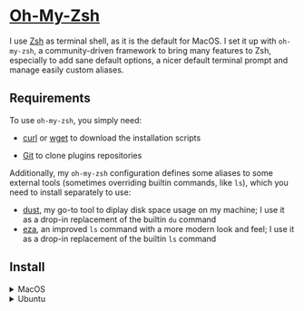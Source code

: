 # [Oh-My-Zsh](https://ohmyz.sh)

I use [Zsh](https://www.zsh.org/) as terminal shell, as it is the default for MacOS. I set it up
with `oh-my-zsh`, a community-driven framework to bring many features to Zsh, especially to add sane
default options, a nicer default terminal prompt and manage easily custom aliases.

## Requirements

To use `oh-my-zsh`, you simply need:

- [curl](https://curl.se/) or [wget](https://www.gnu.org/software/wget/) to download the
  installation scripts

- [Git](https://git-scm.com/) to clone plugins repositories

Additionally, my `oh-my-zsh` configuration defines some aliases to some external tools (sometimes
overriding builtin commands, like `ls`), which you need to install separately to use:

- [dust](https://github.com/bootandy/dust), my go-to tool to diplay disk space usage on my machine;
  I use it as a drop-in replacement of the builtin `du` command
- [eza](https://github.com/eza-community/eza), an improved `ls` command with a more modern look and
  feel; I use it as a drop-in replacement of the builtin `ls` command

## Install

<details>
<summary>MacOS</summary>

Zsh is the default terminal shell in MacOS, there's no need to install it.

```shell
sh -c "$(curl -fsSL https://raw.githubusercontent.com/ohmyzsh/ohmyzsh/master/tools/install.sh)"
# or: sh -c "$(wget https://raw.githubusercontent.com/ohmyzsh/ohmyzsh/master/tools/install.sh -O -)"

# Clone plugins
git clone https://github.com/zsh-users/zsh-syntax-highlighting.git ${ZSH_CUSTOM:-~/.oh-my-zsh/custom}/plugins/zsh-syntax-highlighting
git clone https://github.com/zsh-users/zsh-autosuggestions ${ZSH_CUSTOM:-~/.oh-my-zsh/custom}/plugins/zsh-autosuggestions
git clone https://github.com/zsh-users/zsh-completions ${ZSH_CUSTOM:-${ZSH:-~/.oh-my-zsh}/custom}/plugins/zsh-completions
git clone https://github.com/Aloxaf/fzf-tab ${ZSH_CUSTOM:-~/.oh-my-zsh/custom}/plugins/fzf-tab
```

</details>
<details>
<summary>Ubuntu</summary>

```shell
apt install zsh

sh -c "$(curl -fsSL https://raw.githubusercontent.com/ohmyzsh/ohmyzsh/master/tools/install.sh)"
# or: sh -c "$(wget https://raw.githubusercontent.com/ohmyzsh/ohmyzsh/master/tools/install.sh -O -)"

# Clone plugins
git clone https://github.com/zsh-users/zsh-syntax-highlighting.git ${ZSH_CUSTOM:-~/.oh-my-zsh/custom}/plugins/zsh-syntax-highlighting
git clone https://github.com/zsh-users/zsh-autosuggestions ${ZSH_CUSTOM:-~/.oh-my-zsh/custom}/plugins/zsh-autosuggestions
git clone https://github.com/zsh-users/zsh-completions ${ZSH_CUSTOM:-${ZSH:-~/.oh-my-zsh}/custom}/plugins/zsh-completions
git clone https://github.com/Aloxaf/fzf-tab ${ZSH_CUSTOM:-~/.oh-my-zsh/custom}/plugins/fzf-tabj
```

</details>
